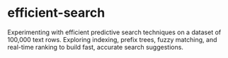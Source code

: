 # efficient-search
Experimenting with efficient predictive search techniques on a dataset of 100,000 text rows. Exploring indexing, prefix trees, fuzzy matching, and real-time ranking to build fast, accurate search suggestions.
